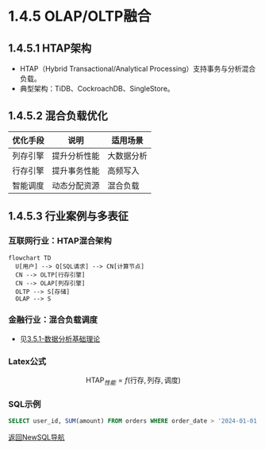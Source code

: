 # 1.4.5 OLAP/OLTP融合

## 1.4.5.1 HTAP架构
- HTAP（Hybrid Transactional/Analytical Processing）支持事务与分析混合负载。
- 典型架构：TiDB、CockroachDB、SingleStore。

## 1.4.5.2 混合负载优化
| 优化手段 | 说明 | 适用场景 |
|----------|------|----------|
| 列存引擎 | 提升分析性能 | 大数据分析 |
| 行存引擎 | 提升事务性能 | 高频写入 |
| 智能调度 | 动态分配资源 | 混合负载 |

## 1.4.5.3 行业案例与多表征

### 互联网行业：HTAP混合架构
```mermaid
flowchart TD
  U[用户] --> Q[SQL请求] --> CN[计算节点]
  CN --> OLTP[行存引擎]
  CN --> OLAP[列存引擎]
  OLTP --> S[存储]
  OLAP --> S
```

### 金融行业：混合负载调度
- 见[3.5.1-数据分析基础理论](../../3-数据模型与算法/3.5-数据分析与ETL/3.5.1-数据分析基础理论.md)

### Latex公式
$$
\text{HTAP}_{性能} = f(\text{行存}, \text{列存}, \text{调度})
$$

### SQL示例
```sql
SELECT user_id, SUM(amount) FROM orders WHERE order_date > '2024-01-01' GROUP BY user_id;
```

[返回NewSQL导航](README.md) 